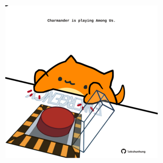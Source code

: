 <!-- built at 26/09/2024, 06:00:48 UTC -->
<p align="center">
  <img width="500" height="500" src="./ReadmeImage.svg">
</p>
